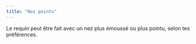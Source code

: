 ```yaml
---
title: "Nez pointu"
---
```


Le requin peut être fait avec un nez plus émoussé ou plus pointu, selon tes préférences.




